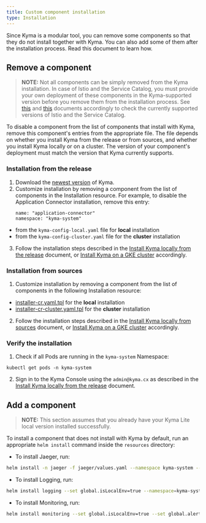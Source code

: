 ```yaml
---
title: Custom component installation
type: Installation
---
```


Since Kyma is a modular tool, you can remove some components so that they do not install together with Kyma. You can also add some of them after the installation process. Read this document to learn how.

## Remove a component

>**NOTE:** Not all components can be simply removed from the Kyma installation. In case of Istio and the Service Catalog, you must provide your own deployment of these components in the Kyma-supported version before you remove them from the  installation process. See [this](https://github.com/kyma-project/kyma/blob/master/resources/istio-kyma-patch/templates/job.yaml#L25) and [this](https://github.com/kyma-project/kyma/blob/master/resources/service-catalog/charts/catalog/values.yaml#L3) documents accordingly to check the currently supported versions of Istio and the Service Catalog.

To disable a component from the list of components that install with Kyma, remove this component's entries from the appropriate file. The file depends on whether you install Kyma from the release or from sources, and whether you install Kyma locally or on a cluster. The version of your component's deployment must match the version that Kyma currently supports.

### Installation from the release

1. Download the [newest version](https://github.com/kyma-project/kyma/releases) of Kyma.
2. Customize installation by removing a component from the list of components in the Installation resource. For example, to disable the Application Connector installation, remove this entry:
    ```
    name: "application-connector"
    namespace: "kyma-system"
    ```
  * from the `kyma-config-local.yaml` file for **local** installation
  * from the `kyma-config-cluster.yaml` file for the **cluster** installation


3. Follow the installation steps described in the [Install Kyma locally from the release](#installation-install-kyma-locally-from-the-release) document, or [Install Kyma on a GKE cluster](#installation-install-kyma-on-a-gke-cluster) accordingly.

### Installation from sources

1. Customize installation by removing a component from the list of components in the following Installation resource:
  * [installer-cr.yaml.tpl](https://github.com/kyma-project/kyma/blob/master/installation/resources/installer-cr.yaml.tpl)  for the **local** installation
  *  [installer-cr-cluster.yaml.tpl](https://github.com/kyma-project/kyma/blob/master/installation/resources/installer-cr-cluster.yaml.tpl) for the **cluster** installation

2. Follow the installation steps described in the [Install Kyma locally from sources](#installation-install-kyma-locally-from-sources) document, or [Install Kyma on a GKE cluster](#installation-install-kyma-on-a-gke-cluster) accordingly.

### Verify the installation

1. Check if all Pods are running in the `kyma-system` Namespace:
  ```
  kubectl get pods -n kyma-system
  ```
2. Sign in to the Kyma Console using the `admin@kyma.cx` as described in the [Install Kyma locally from the release](#installation-install-kyma-locally-from-the-release) document.


## Add a component

>**NOTE:** This section assumes that you already have your Kyma Lite local version installed successfully.

To install a component that does not install with Kyma by default, run an appropriate `helm install` command inside the `resources` directory:

* To install Jaeger, run:

```bash
helm install -n jaeger -f jaeger/values.yaml --namespace kyma-system --set global.domainName=kyma.local --set global.isLocalEnv=true jaeger/
```

* To install Logging, run:

```bash
helm install logging --set global.isLocalEnv=true --namespace=kyma-system --name=logging
```

* To install Monitoring, run:

```bash
helm install monitoring --set global.isLocalEnv=true --set global.alertTools.credentials.victorOps.apikey="" --set global.alertTools.credentials.victorOps.routingkey="" --set global.alertTools.credentials.slack.channel="" --set global.alertTools.credentials.slack.apiurl="" --set global.domainName=kyma.local --namespace=kyma-system --name=monitoring
```
